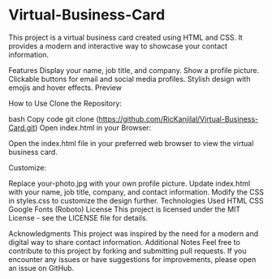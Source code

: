 # Virtual-Business-Card
This project is a virtual business card created using HTML and CSS. It provides a modern and interactive way to showcase your contact information.

Features
Display your name, job title, and company.
Show a profile picture.
Clickable buttons for email and social media profiles.
Stylish design with emojis and hover effects.
Preview

How to Use
Clone the Repository:

bash
Copy code
git clone (https://github.com/RicKanjilal/Virtual-Business-Card.git)
Open index.html in your Browser:

Open the index.html file in your preferred web browser to view the virtual business card.

Customize:

Replace your-photo.jpg with your own profile picture.
Update index.html with your name, job title, company, and contact information.
Modify the CSS in styles.css to customize the design further.
Technologies Used
HTML
CSS
Google Fonts (Roboto)
License
This project is licensed under the MIT License - see the LICENSE file for details.

Acknowledgments
This project was inspired by the need for a modern and digital way to share contact information.
Additional Notes
Feel free to contribute to this project by forking and submitting pull requests.
If you encounter any issues or have suggestions for improvements, please open an issue on GitHub.
